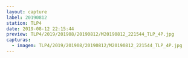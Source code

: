 ```yaml
---
layout: capture
label: 20190812
station: TLP4
date: 2019-08-12 22:15:44
preview: TLP4/2019/201908/20190812/M20190812_221544_TLP_4P.jpg
capturas:
  - imagem: TLP4/2019/201908/20190812/M20190812_221544_TLP_4P.jpg
---
```

